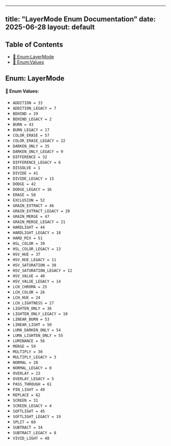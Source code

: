 <!-- Formatted by A³BS formatter.py -->
<!-- Generated by A³BS document.py -->
---
title: "LayerMode Enum Documentation"
date: 2025-06-28
layout: default
---

## Table of Contents
- [🔧 Enum:LayerMode](#enum-layermode)
- [🔧 Enum:Values](#enum-values)
## Enum: LayerMode
#### 📝 Enum Values:
<a name="enum-values"></a>
  - `ADDITION = 33`
  - `ADDITION_LEGACY = 7`
  - `BEHIND = 29`
  - `BEHIND_LEGACY = 2`
  - `BURN = 43`
  - `BURN_LEGACY = 17`
  - `COLOR_ERASE = 57`
  - `COLOR_ERASE_LEGACY = 22`
  - `DARKEN_ONLY = 35`
  - `DARKEN_ONLY_LEGACY = 9`
  - `DIFFERENCE = 32`
  - `DIFFERENCE_LEGACY = 6`
  - `DISSOLVE = 1`
  - `DIVIDE = 41`
  - `DIVIDE_LEGACY = 15`
  - `DODGE = 42`
  - `DODGE_LEGACY = 16`
  - `ERASE = 58`
  - `EXCLUSION = 52`
  - `GRAIN_EXTRACT = 46`
  - `GRAIN_EXTRACT_LEGACY = 20`
  - `GRAIN_MERGE = 47`
  - `GRAIN_MERGE_LEGACY = 21`
  - `HARDLIGHT = 44`
  - `HARDLIGHT_LEGACY = 18`
  - `HARD_MIX = 51`
  - `HSL_COLOR = 39`
  - `HSL_COLOR_LEGACY = 13`
  - `HSV_HUE = 37`
  - `HSV_HUE_LEGACY = 11`
  - `HSV_SATURATION = 38`
  - `HSV_SATURATION_LEGACY = 12`
  - `HSV_VALUE = 40`
  - `HSV_VALUE_LEGACY = 14`
  - `LCH_CHROMA = 25`
  - `LCH_COLOR = 26`
  - `LCH_HUE = 24`
  - `LCH_LIGHTNESS = 27`
  - `LIGHTEN_ONLY = 36`
  - `LIGHTEN_ONLY_LEGACY = 10`
  - `LINEAR_BURN = 53`
  - `LINEAR_LIGHT = 50`
  - `LUMA_DARKEN_ONLY = 54`
  - `LUMA_LIGHTEN_ONLY = 55`
  - `LUMINANCE = 56`
  - `MERGE = 59`
  - `MULTIPLY = 30`
  - `MULTIPLY_LEGACY = 3`
  - `NORMAL = 28`
  - `NORMAL_LEGACY = 0`
  - `OVERLAY = 23`
  - `OVERLAY_LEGACY = 5`
  - `PASS_THROUGH = 61`
  - `PIN_LIGHT = 49`
  - `REPLACE = 62`
  - `SCREEN = 31`
  - `SCREEN_LEGACY = 4`
  - `SOFTLIGHT = 45`
  - `SOFTLIGHT_LEGACY = 19`
  - `SPLIT = 60`
  - `SUBTRACT = 34`
  - `SUBTRACT_LEGACY = 8`
  - `VIVID_LIGHT = 48`